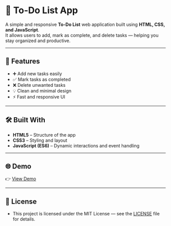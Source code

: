 # 📝 To-Do List App

A simple and responsive **To-Do List** web application built using **HTML, CSS, and JavaScript**.  
It allows users to add, mark as complete, and delete tasks — helping you stay organized and productive.

---

## 🚀 Features

- ➕ Add new tasks easily  
- ✅ Mark tasks as completed  
- ❌ Delete unwanted tasks  
- 💡 Clean and minimal design  
- ⚡ Fast and responsive UI  

---

## 🛠️ Built With

- **HTML5** – Structure of the app  
- **CSS3** – Styling and layout  
- **JavaScript (ES6)** – Dynamic interactions and event handling

---
## 🌐 Demo
👉 [View Demo]([https://abhihari777.github.io/Rock-Paper-Scissors/](https://abhihari777.github.io/to-do-list-web/))

---
## 🧾 License
- This project is licensed under the MIT License — see the [LICENSE](LICENSE) file for details.
